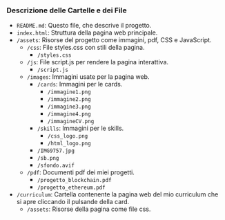 ### Descrizione delle Cartelle e dei File

- `README.md`: Questo file, che descrive il progetto.
- `index.html`: Struttura della pagina web principale.
- `/assets`: Risorse del progetto come immagini, pdf, CSS e JavaScript.
    - `/css`: File styles.css con stili della pagina.
        - `/styles.css`
    - `/js`: File script.js per rendere la pagina interattiva.
        - `/script.js`
    - `/images`: Immagini usate per la pagina web.
        - `/cards`: Immagini per le cards.
            - `/immagine1.png`
            - `/immagine2.png`
            - `/immagine3.png`
            - `/immagine4.png`
            - `/immagineCV.png`
        - `/skills`: Immagini per le skills.
            - `/css_logo.png`
            - `/html_logo.png`
        - `/IMG9757.jpg`
        - `/sb.png`
        - `/sfondo.avif`
    - `/pdf`: Documenti pdf dei miei progetti.
        - `/progetto_blockchain.pdf`
        - `/progetto_ethereum.pdf`
- `/curriculum`: Cartella contenente la pagina web del mio curriculum che si apre cliccando il pulsande della card.
    - `/assets`: Risorse della pagina come file css.

    

        